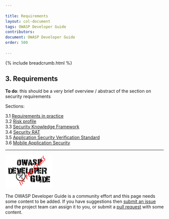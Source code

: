 ```yaml
---

title: Requirements
layout: col-document
tags: OWASP Developer Guide
contributors:
document: OWASP Developer Guide
order: 500

---
```


{% include breadcrumb.html %}

## 3. Requirements

**To do**: this should be a very brief overview / abstract of the section on security requirements

Sections:

3.1 [Requirements in practice](01-requirements.md)  
3.2 [Risk profile](02-risk.md)  
3.3 [Security Knowledge Framework](03-skf.md)  
3.4 [Security RAT](04-security-rat.md)  
3.5 [Application Security Verification Standard](05-asvs.md)  
3.6 [Mobile Application Security](06-mas.md)  

----

![Developer Guide](../assets/images/dg_wip.png "OWASP Developer Guide")

The OWASP Developer Guide is a community effort and this page needs some content to be added.
If you have suggestions then [submit an issue][issue0500] and the project team can assign it to you,
or submit a [pull request][pr] with some content.

[issue0500]: https://github.com/OWASP/www-project-developer-guide/issues/new?labels=enhancement&template=request.md&title=Update:%2005-requirements/00-toc
[pr]: https://github.com/OWASP/www-project-developer-guide/pulls

